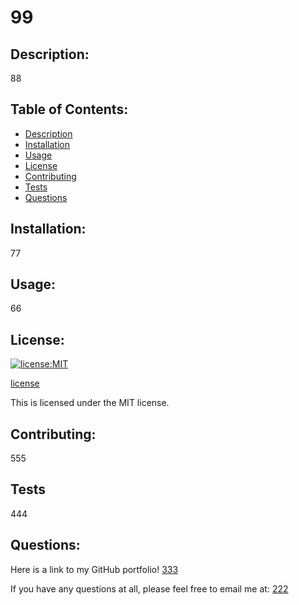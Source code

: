 
  # 99

  ## Description:
  88
  
  ## Table of Contents:
  - [Description](#description)
  - [Installation](#install)
  - [Usage](#usage)
  - [License](#license)
  - [Contributing](#contrib)
  - [Tests](#tests)
  - [Questions](#github)

  ## Installation:

  77

  ## Usage:

  66

  ## License: 
  [![license:MIT](https://img.shields.io/badge/license-MIT-blue.svg)](https://shields.io)
  
[license](#license)

    
  This is licensed under the MIT license.
    


  ## Contributing:

  555

  ## Tests

  444

  ## Questions:

  Here is a link to my GitHub portfolio! [333](https://github.com/333)

  If you have any questions at all, please feel free to email me at: [222](mailto:user@example.com)